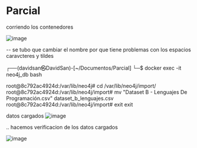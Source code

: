 # Parcial

corriendo los contenedores 

![image](https://github.com/user-attachments/assets/9bab868f-cdec-40f1-99c5-5faab107c737)


-- se tubo que cambiar el nombre por que tiene problemas con los espacios caravcteres y tildes 

┌──(davidsan㉿DavidSan)-[~/Documentos/Parcial]
└─$ docker exec -it neo4j_db bash

root@8c792ac4924d:/var/lib/neo4j# cd /var/lib/neo4j/import/
root@8c792ac4924d:/var/lib/neo4j/import# mv "Dataset B - Lenguajes De Programación.csv" dataset_b_lenguajes.csv
root@8c792ac4924d:/var/lib/neo4j/import# exit
exit

datos cargados 
![image](https://github.com/user-attachments/assets/6cd263c7-8ed6-40e6-b4d3-67035942faff)

.. hacemos verificacion de los datos cargados 

![image](https://github.com/user-attachments/assets/fe3e4de5-f331-4a7a-82f1-e5d9f90990b2)
